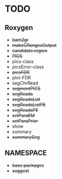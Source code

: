 # TODO

## Roxygen
- ~~bam2gr~~
- ~~makeGRangesOutput~~
- ~~candidate.region~~
- ~~PICS~~
- pics-class
- picsError-class
- ~~picsFDR~~
- plot-FDR
- segChrRead
- ~~segmentPICS~~
- ~~segReads~~
- ~~segReadsList~~
- ~~segReadsListPE~~
- ~~segReadsPE~~
- ~~setParaEM~~
- ~~setParaPrior~~
- show
- summary
- ~~summarySeg~~

## NAMESPACE
- ~~base packages~~
- ~~suggest~~